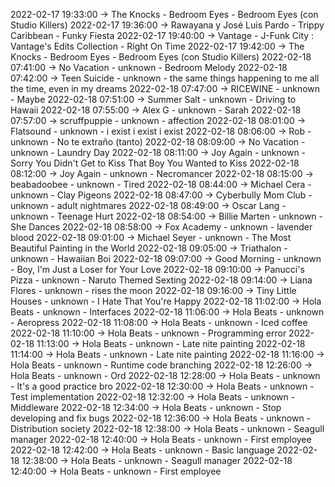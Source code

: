2022-02-17 19:33:00 -> The Knocks - Bedroom Eyes - Bedroom Eyes (con Studio Killers)
2022-02-17 19:36:00 -> Rawayana y José Luis Pardo - Trippy Caribbean - Funky Fiesta
2022-02-17 19:40:00 -> Vantage - J-Funk City : Vantage's Edits Collection - Right On Time
2022-02-17 19:42:00 -> The Knocks - Bedroom Eyes - Bedroom Eyes (con Studio Killers)
2022-02-18 07:41:00 -> No Vacation - unknown - Bedroom Melody
2022-02-18 07:42:00 -> Teen Suicide - unknown - the same things happening to me all the time, even in my dreams
2022-02-18 07:47:00 -> RICEWINE - unknown - Maybe
2022-02-18 07:51:00 -> Summer Salt - unknown - Driving to Hawaii
2022-02-18 07:55:00 -> Alex G - unknown - Sarah
2022-02-18 07:57:00 -> scruffpuppie - unknown - affection
2022-02-18 08:01:00 -> Flatsound - unknown - i exist i exist i exist
2022-02-18 08:06:00 -> Rob - unknown - No te extraño (tanto)
2022-02-18 08:09:00 -> No Vacation - unknown - Laundry Day
2022-02-18 08:11:00 -> Joy Again - unknown - Sorry You Didn't Get to Kiss That Boy You Wanted to Kiss
2022-02-18 08:12:00 -> Joy Again - unknown - Necromancer
2022-02-18 08:15:00 -> beabadoobee - unknown - Tired
2022-02-18 08:44:00 -> Michael Cera - unknown - Clay Pigeons
2022-02-18 08:47:00 -> Cyberbully Mom Club - unknown - adult nightmares
2022-02-18 08:49:00 -> Oscar Lang - unknown - Teenage Hurt
2022-02-18 08:54:00 -> Billie Marten - unknown - She Dances
2022-02-18 08:58:00 -> Fox Academy - unknown - lavender blood
2022-02-18 09:01:00 -> Michael Seyer - unknown - The Most Beautiful Painting in the World
2022-02-18 09:05:00 -> Triathalon - unknown - Hawaiian Boi
2022-02-18 09:07:00 -> Good Morning - unknown - Boy, I'm Just a Loser for Your Love
2022-02-18 09:10:00 -> Panucci's Pizza - unknown - Naruto Themed Sexting
2022-02-18 09:14:00 -> Liana Flores - unknown - rises the moon
2022-02-18 09:16:00 -> Tiny Little Houses - unknown - I Hate That You're Happy
2022-02-18 11:02:00 -> Hola Beats - unknown - Interfaces
2022-02-18 11:06:00 -> Hola Beats - unknown - Aeropress
2022-02-18 11:08:00 -> Hola Beats - unknown - Iced coffee
2022-02-18 11:10:00 -> Hola Beats - unknown - Programming error
2022-02-18 11:13:00 -> Hola Beats - unknown - Late nite painting
2022-02-18 11:14:00 -> Hola Beats - unknown - Late nite painting
2022-02-18 11:16:00 -> Hola Beats - unknown - Runtime code branching
2022-02-18 12:26:00 -> Hola Beats - unknown - Ord
2022-02-18 12:28:00 -> Hola Beats - unknown - It's a good practice bro
2022-02-18 12:30:00 -> Hola Beats - unknown - Test implementation
2022-02-18 12:32:00 -> Hola Beats - unknown - Middleware
2022-02-18 12:34:00 -> Hola Beats - unknown - Stop developing and fix bugs
2022-02-18 12:36:00 -> Hola Beats - unknown - Distribution society
2022-02-18 12:38:00 -> Hola Beats - unknown - Seagull manager
2022-02-18 12:40:00 -> Hola Beats - unknown - First employee
2022-02-18 12:42:00 -> Hola Beats - unknown - Basic language
2022-02-18 12:38:00 -> Hola Beats - unknown - Seagull manager
2022-02-18 12:40:00 -> Hola Beats - unknown - First employee
